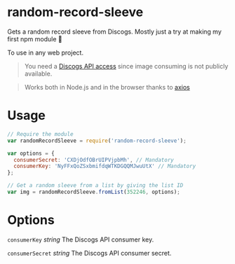# random-record-sleeve 

Gets a random record sleeve from Discogs.
Mostly just a try at making my first npm module 🎉

To use in any web project.

> You need a [Discogs API access](https://www.discogs.com/settings/developers) since image consuming is not publicly available.

> Works both in Node.js and in the browser thanks to [axios](https://github.com/mzabriskie/axios)

# Usage

```javascript
// Require the module
var randomRecordSleeve = require('random-record-sleeve');

var options = {
  consumerSecret: 'CXDjOdfOBrUIPVjpbMh', // Mandatory
  consumerKey: 'NyFFxQoZSxbmifdqWTKDGQQMJwuUtX' // Mandatory
};

// Get a random sleeve from a list by giving the list ID
var img = randomRecordSleeve.fromList(352246, options);
```

# Options

`consumerKey` *string*
The Discogs API consumer key.

`consumerSecret` *string*
The Discogs API consumer secret.
